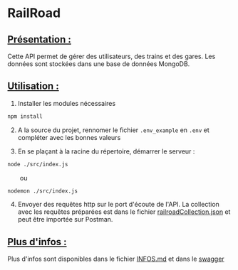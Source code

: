 # RailRoad
## <ins>Présentation :</ins>
Cette API permet de gérer des utilisateurs, des trains et des gares.
Les données sont stockées dans une base de données MongoDB.


## <ins>Utilisation :</ins>
1. Installer les modules nécessaires
```bash
npm install
```

2. A la source du projet, rennomer le fichier ```.env_example``` en ```.env``` et compléter avec les bonnes valeurs

3. En se plaçant à la racine du répertoire, démarrer le serveur :
```bash
node ./src/index.js
```
&emsp;&emsp;ou
```bash
nodemon ./src/index.js
```

4. Envoyer des requêtes http sur le port d'écoute de l'API. La collection avec les requêtes préparées est dans le fichier [railroadCollection.json](./package-lock.json) et peut être importée sur Postman.

## <ins>Plus d'infos :</ins>
Plus d'infos sont disponibles dans le fichier [INFOS.md](./INFOS.md) et dans le [swagger](./openapi.yaml)
